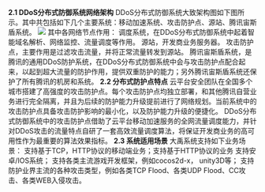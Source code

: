 **2.1 DDoS分布式防御系统网络架构**
DDoS分布式防御系统大致架构图如下图所示。其中共包括如下几个主要系统：移动加速系统、攻击防护点、源站、腾讯宙斯盾系统。
![](http://imgcache.tce.fsphere.cn/static/mccdn.qcloud.com/img56c58c1972feb.jpg)
其中各网络节点作用：
调度系统，在DDoS分布式防御系统中起着智能域名解析、网络监控、流量调度等作用。
源站，开发商业务服务器。
攻击防护点，主要作用是过滤攻击流量，并将正常流量转发到源站。
腾讯宙斯盾系统，是腾讯的通用DDoS防护系统，在DDoS分布式防御系统中会与攻击防护点配合起来，以起到超大流量的防护作用，提供双重防护的能力；另外腾讯宙斯盾系统还保护了所有腾讯的机房和系统。
**2.2 分布式防护点特点**
云平台安全团队在全国多个城市搭建了高强度的攻击防护点。每个攻击防护点均独立部署，和其他腾讯自营业务进行完全隔离，并且为后续的防护能力升级提前进行了网络规划。当前系统中的攻击防护点具备攻击防护影响的最小化，以及防护能力升级的便捷化。
DDoS分布式防御系统中的攻击防护点借助了云平台移动加速服务的全网流量调度能力，并针对DDoS攻击的流量特点自研了一套高效流量调度算法，将保证开发商业务的高可用性作为最重要的算法效果指标。
**2.3 系统适用场景**
大禹系统支持如下业务场景：
支持基于TCP，HTTP协议的移动端业务；支持基于HTTP协议的业务
支持安卓/IOS系统；
支持各类主流游戏开发框架，例如cocos2d-x， unity3D等；
支持防护业界主流的各种攻击类型，例如各类TCP Flood、各类UDP Flood、CC攻击、各类WEB入侵攻击。
